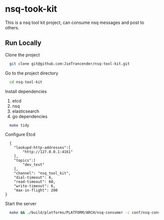 # nsq-took-kit

This is a nsq tool kit project, can consume nsq messages and post to others.


## Run Locally

Clone the project

```bash
  git clone git@github.com:JieTrancender/nsq-tool-kit.git
```

Go to the project directory

```bash
  cd nsq-tool-kit
```

Install dependencies

1. etcd
2. nsq
3. elasticsearch
4. go dependencies
```bash
  make tidy
```

Configure Etcd
```base
  {
    "lookupd-http-addresses":[
        "http://127.0.0.1:4161"
    ],
    "topics":[
        "dev_test"
    ],
    "channel": "nsq_tool_kit",
    "dial-timeout": 6,
    "read-timeout": 60,
    "write-timeout": 6,
    "max-in-flight": 200
}
```

Start the server

```bash
  make && ./build/platforms/PLATFORM/ARCH/nsq-consumer -c conf/nsq-consumer.yaml
```
